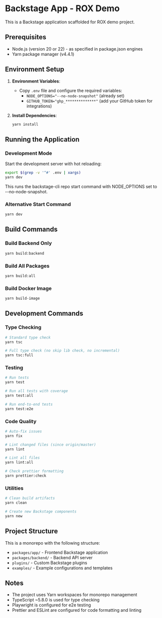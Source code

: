 # Backstage App - ROX Demo

This is a Backstage application scaffolded for ROX demo project.

## Prerequisites

- Node.js (version 20 or 22) - as specified in package.json engines
- Yarn package manager (v4.4.1)

## Environment Setup

1. **Environment Variables**: 
   - Copy `.env` file and configure the required variables:
     - `NODE_OPTIONS="--no-node-snapshot"` (already set)
     - `GITHUB_TOKEN="ghp_**************"` (add your GitHub token for integrations)

2. **Install Dependencies**:
   ```sh
   yarn install
   ```

## Running the Application

### Development Mode
Start the development server with hot reloading:
```sh
export $(grep -v '^#' .env | xargs)
yarn dev
```

This runs the backstage-cli repo start command with NODE_OPTIONS set to --no-node-snapshot.

### Alternative Start Command
```sh
yarn dev
```

## Build Commands

### Build Backend Only
```sh
yarn build:backend
```

### Build All Packages
```sh
yarn build:all
```

### Build Docker Image
```sh
yarn build-image
```

## Development Commands

### Type Checking
```sh
# Standard type check
yarn tsc

# Full type check (no skip lib check, no incremental)
yarn tsc:full
```

### Testing
```sh
# Run tests
yarn test

# Run all tests with coverage
yarn test:all

# Run end-to-end tests
yarn test:e2e
```

### Code Quality
```sh
# Auto-fix issues
yarn fix

# Lint changed files (since origin/master)
yarn lint

# Lint all files
yarn lint:all

# Check prettier formatting
yarn prettier:check
```

### Utilities
```sh
# Clean build artifacts
yarn clean

# Create new Backstage components
yarn new
```

## Project Structure

This is a monorepo with the following structure:
- `packages/app/` - Frontend Backstage application
- `packages/backend/` - Backend API server
- `plugins/` - Custom Backstage plugins
- `examples/` - Example configurations and templates

## Notes

- The project uses Yarn workspaces for monorepo management
- TypeScript ~5.8.0 is used for type checking
- Playwright is configured for e2e testing
- Prettier and ESLint are configured for code formatting and linting
